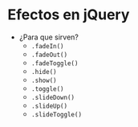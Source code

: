 # Efectos en jQuery

- ¿Para que sirven?
   - `.fadeIn()`
   - `.fadeOut()`
   - `.fadeToggle()`
   - `.hide()`
   - `.show()`
   - `.toggle()`
   - `.slideDown()`
   - `.slideUp()`
   - `.slideToggle()`